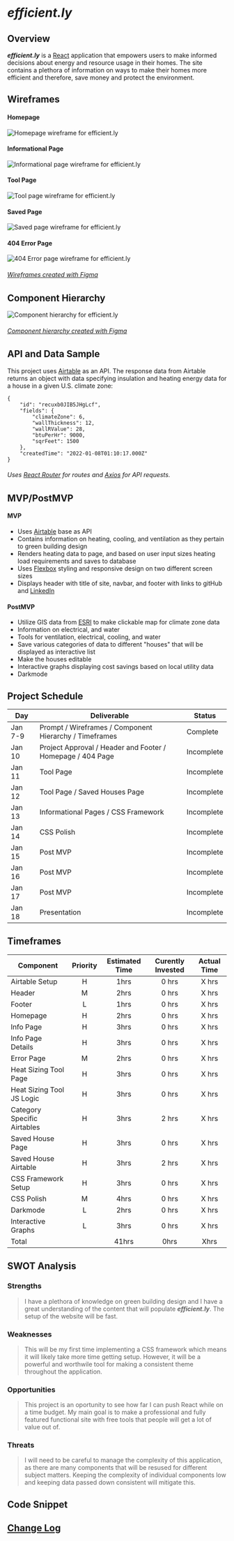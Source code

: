 # **_efficient.ly_**

## Overview

**_efficient.ly_** is a [React](https://reactjs.org/) application that empowers users to make informed decisions about energy and resource usage in their homes. The site contains a plethora of information on ways to make their homes more efficient and therefore, save money and protect the environment.

## Wireframes
#### Homepage
![Homepage wireframe for efficient.ly](./.github/images/home.png)

#### Informational Page
![Informational page wireframe for efficient.ly](./.github/images/info.png)

#### Tool Page
![Tool page wireframe for efficient.ly](./.github/images/tool.png)

#### Saved Page
![Saved page wireframe for efficient.ly](./.github/images/saved.png)

#### 404 Error Page
![404 Error page wireframe for efficient.ly](./.github/images/404.png)

###### [Wireframes created with Figma](https://www.figma.com/)

## Component Hierarchy
![Component hierarchy for efficient.ly](./.github/images/component_hierarchy.png)
###### [Component hierarchy created with Figma](https://www.figma.com/)

## API and Data Sample

This project uses [Airtable](https://www.airtable.com/) as an API. The response data from Airtable returns an object with data specifying insulation and heating energy data for a house in a given U.S. climate zone:

```
{
    "id": "recuxb0JIB5JHgLcf",
    "fields": {
        "climateZone": 6,
        "wallThickness": 12,
        "wallRValue": 28,
        "btuPerHr": 9000,
        "sqrFeet": 1500
    },
    "createdTime": "2022-01-08T01:10:17.000Z"
}
```
###### Uses [React Router](https://reactrouter.com/docs/en/v6) for routes and [Axios](https://axios-http.com/docs/intro) for API requests.

## MVP/PostMVP
#### MVP
- Uses [Airtable](https://www.airtable.com/) base as API
- Contains information on heating, cooling, and ventilation as they pertain to green building design
- Renders heating data to page, and based on user input sizes heating load requirements and saves to database
- Uses [Flexbox](https://css-tricks.com/snippets/css/a-guide-to-flexbox/) styling and responsive design on two different screen sizes
- Displays header with title of site, navbar, and footer with links to gitHub and [LinkedIn](www.linkedin.com/in/ndbmiller)

#### PostMVP
- Utilize GIS data from [ESRI](https://developers.arcgis.com/javascript/latest/) to make clickable map for climate zone data
- Information on electrical, and water
- Tools for ventilation, electrical, cooling, and water
- Save various categories of data to different "houses" that will be displayed as interactive list
- Make the houses editable
- Interactive graphs displaying cost savings based on local utility data
- Darkmode

## Project Schedule

|  Day | Deliverable | Status
|---|---| ---|
|Jan 7-9| Prompt / Wireframes / Component Hierarchy / Timeframes | Complete
|Jan 10| Project Approval / Header and Footer / Homepage / 404 Page | Incomplete
|Jan 11| Tool Page | Incomplete
|Jan 12| Tool Page / Saved Houses Page| Incomplete
|Jan 13| Informational Pages / CSS Framework| Incomplete
|Jan 14| CSS Polish | Incomplete
|Jan 15| Post MVP | Incomplete
|Jan 16| Post MVP | Incomplete
|Jan 17| Post MVP | Incomplete
|Jan 18| Presentation | Incomplete

## Timeframes

| Component | Priority  | Estimated Time    | Curently Invested | Actual Time   |
| ---       | :---:     |  :---:            | :---:         | :---:         |
| Airtable Setup | H    | 1hrs              | 0 hrs         | X hrs         |
| Header | M    | 2hrs              | 0 hrs         | X hrs         |
| Footer | L    | 1hrs              | 0 hrs         | X hrs         |
| Homepage | H    | 2hrs              | 0 hrs         | X hrs         |
| Info Page | H    | 3hrs              | 0 hrs         | X hrs         |
| Info Page Details | H    | 3hrs              | 0 hrs         | X hrs         |
| Error Page | M    | 2hrs              | 0 hrs         | X hrs         |
| Heat Sizing Tool Page | H    | 3hrs              | 0 hrs         | X hrs         |
| Heat Sizing Tool JS Logic | H    | 3hrs              | 0 hrs         | X hrs         |
| Category Specific Airtables | H    | 3hrs              | 2 hrs         | X hrs         |
| Saved House Page | H    | 3hrs              | 0 hrs         | X hrs         |
| Saved House Airtable | H    | 3hrs              | 2 hrs         | X hrs         |
| CSS Framework Setup | H    | 3hrs              | 0 hrs         | X hrs         |
| CSS Polish | M    | 4hrs              | 0 hrs         | X hrs         |
| Darkmode | L    | 2hrs              | 0 hrs         | X hrs         |
| Interactive Graphs | L    | 3hrs              | 0 hrs         | X hrs         |
| Total     |           | 41hrs             | 0hrs          | Xhrs        |

## SWOT Analysis
### Strengths
> I have a plethora of knowledge on green building design and I have a great understanding of the content that will populate **_efficient.ly_**. The setup of the website will be fast.

### Weaknesses
> This will be my first time implementing a CSS framework which means it will likely take more time getting setup. However, it will be a powerful and worthwile tool for making a consistent theme throughout the application.

### Opportunities
> This project is an oportunity to see how far I can push React while on a time budget. My main goal is to make a professional and fully featured functional site with free tools that people will get a lot of value out of.

### Threats
> I will need to be careful to manage the complexity of this application, as there are many components that will be resused for different subject matters. Keeping the complexity of individual components low and keeping data passed down consistent will mitigate this.

## Code Snippet

## [Change Log](https://github.com/nickdbmiller/efficient.ly/commits/main)

